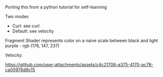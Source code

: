 Porting this from a python tutorial for self-learning


Two modes
- Curl: see curl
- Default: see velocity

Fragment Shader represents color on a naive scale between black and light purple - rgb (176, 147, 237)

Velocity:

https://github.com/user-attachments/assets/c4c21706-a375-4170-ac78-ca00976d9c15

